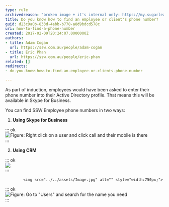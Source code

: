 ```yaml
---
type: rule
archivedreason: "broken image + it's internal only: https://my.sugarlearning.com/SSW/items/12987/crm-how-to-find-an-employees-phone-number"
title: Do you know how to find an employee or client's phone number?
guid: d23c9a0b-833d-4abb-b778-a8d9bdcd578c
uri: how-to-find-a-phone-number
created: 2017-02-09T20:24:07.0000000Z
authors:
- title: Adam Cogan
  url: https://ssw.com.au/people/adam-cogan
- title: Eric Phan
  url: https://ssw.com.au/people/eric-phan
related: []
redirects:
- do-you-know-how-to-find-an-employee-or-clients-phone-number

---
```


As part of induction, employees would have been asked to enter their phone number into their Active Directory profile. That means this will be available in Skype for Business.

You can find SSW Employee phone numbers in two ways:

<!--endintro-->

1. **Using Skype for Business** 

::: ok  
![Figure: Right click on a user and click call and their mobile is there](../../assets/Image.jpg)  
:::

2. **Using CRM** 

::: ok  
![](../../assets/Image.jpg)  
:::

            <img src="../../assets/Image.jpg" alt="" style="width:750px;">
         

::: ok  
![Figure: Go to "Users" and search for the name you need](../../assets/Image.jpg)  
:::

